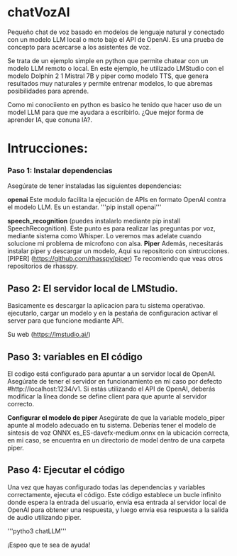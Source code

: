 # chatVozAI
Pequeño chat de voz basado en modelos de lenguaje natural y conectado con un modelo LLM local o moto bajo el API de OpenAI. Es una prueba de concepto para acercarse a los asistentes de voz. 

Se trata de un ejemplo simple en python que permite chatear con un modelo LLM remoto o local. En este ejemplo, he utilizado LMStudio con el modelo Dolphin 2 1 Mistral 7B y piper como modelo TTS, 
que genera resultados muy naturales y permite entrenar modelos, lo que abremas posibilidades para aprende.

Como mi conociiento en python es basico he tenido que hacer uso de un model LLM para que me ayudara a escribirlo. ¿Que mejor forma de aprender IA, que conuna IA?.

# Intrucciones:

### Paso 1: Instalar dependencias
Asegúrate de tener instaladas las siguientes dependencias:

**openai**  Este modulo facilita la ejecución de APIs en formato OpenAI contra el modelo LLM. Es un estandar.
'''pip install openai'''

**speech_recognition** (puedes instalarlo mediante pip install SpeechRecognition). Este punto es para realizar las preguntas por voz, mediante sistema como Whisper. Lo veremos mas adelate cuando solucione mi problema de microfono con alsa.
**Piper** Además, necesitarás instalar piper y descargar un modelo, Aqui su repositorio con sintrucciones. [PIPER] (https://github.com/rhasspy/piper) Te recomiendo que veas otros repositorios de rhasspy.


## Paso 2: El servidor local de LMStudio. 
Basicamente es descargar la aplicacion para tu sistema operativao. ejecutarlo, cargar un modelo y en la pestaña de configuracion activar el server para que funcione mediante API.

Su web (https://lmstudio.ai/)

## Paso 3: variables en El código
El codigo está configurado para apuntar a un servidor local de OpenAI. Asegúrate de tener el servidor en funcionamiento en mi caso por defecto #http://localhost:1234/v1. Si estás utilizando el API de OpenAI, deberás modificar la línea donde se define client para que apunte al servidor correcto.

**Configurar el modelo de piper**
Asegúrate de que la variable modelo_piper apunte al modelo adecuado en tu sistema. Deberías tener el modelo de síntesis de voz ONNX es_ES-davefx-medium.onnx en la ubicación correcta, en mi caso, se encuentra en un directorio de model dentro de una carpeta piper.

## Paso 4: Ejecutar el código
Una vez que hayas configurado todas las dependencias y variables correctamente, ejecuta el código. Este código establece un bucle infinito donde espera la entrada del usuario, envía esa entrada al servidor local de OpenAI para obtener una respuesta, y luego envía esa respuesta a la salida de audio utilizando piper.

'''pytho3 chatLLM'''

¡Espeo que te sea de ayuda!
